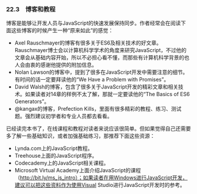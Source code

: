 ### 22.3　博客和教程

博客是能够让开发人员与JavaScript的快速发展保持同步。作者经常会在阅读下面这些博客的时候产生一种“原来如此”的感觉：

+ Axel Rauschmayer的博客有很多关于ES6及相关技术的好文章。Rauschmayer博士会以计算机科学学术的角度来研究JavaScript，不过他的文章会从基础内容开始，所以不必担心看不懂，而那些有计算机科学背景的也人会由衷的感谢他提供的附加信息。
+ Nolan Lawson的博客中，提到了很多在JavaScript开发中需要注意的细节。有时间的话一定要拜读他的“We Have a Problem with Promises”。
+ David Walsh的博客，包含了很多关于JavaScript开发的精彩文章和相关技术。如果读者对14章的样例不太了解，那就一定要读他的“The Basics of ES6 Generators”。
+ @kangax的博客，Prefection Kills，里面有很多精彩的教程、练习、测试题。强烈建议初学者和专业人员都去看看。

已经读完本书了，在线课程和教程对读者来说应该很简单。但如果觉得自己还需要多了解一些基础知识，或者加强基础练习，那推荐下面这些资源：

+ Lynda.com上的JavaScript教程。
+ Treehouse上面的JavaScript程序。
+ Codecademy上的JavaScript相关课程。
+ Microsoft Virtual Academy上面介绍JavaScript的课程（http://bit.ly/ms_js_intro）；如果读者在用Windows进行JavaScript开发，建议可以把这些资料作为使用Visual Studio进行JavaScript开发时的参考。

